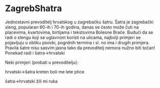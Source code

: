 # ZagrebShatra
Jednostavni prevoditelj hrvatskog u zagrebačku šatru.
Šatra je zagrebački sleng, popularan 60-ih i 70-ih godina, danas se često može čuti na placevima, kvartovima, birtijama i tekstovima Bolesne Braće.
Budući da se radi o slengu koji se uglavnom koristi na ulicama, najbolji primjeri se pojavljuju u obliku psovki, pogrdnih termina i sl. no ima i drugih primjera. Pravila šatre nisu sasvim jasna tako da prevoditelj nemora nužno biti točan! Ponekad radi i šatra->hrvatski

Neki primjeri (probati u prevoditelju):

hrvatski->šatra
kreten
boli me
lete ptice

šatra->hrvatski
žili mi ruka
